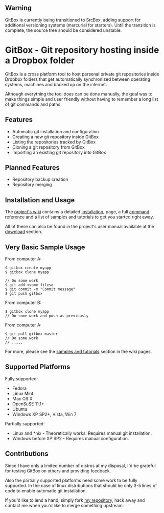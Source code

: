   Warning
-----------

GitBox is currently being transitioned to SrcBox, adding support for additional
versioning systems (mercurial for starters). Until the transition is complete, the
source tree should be considered unstable.

  GitBox - Git repository hosting inside a Dropbox folder
===========================================================

GitBox is a cross platform tool to host personal private git repositories inside
Dropbox folders that get automatically synchronized between operating systems,
machines and backed up on the internet.

Although everything the tool does can be done manually, the goal was to make
things simple and user friendly without having to remember a long list of git
commands and paths.

  Features
------------

 - Automatic git installation and configuration
 - Creating a new git repository inside GitBox
 - Listing the repositories tracked by GitBox
 - Cloning a git repository from GitBox
 - Importing an existing git repository into GitBox

  Planned Features
--------------------

 - Repository backup creation
 - Repository merging

  Installation and Usage
--------------------------

The [project's wiki](http://github.com/karalabe/gitbox/wiki) contains a
detailed [installation](http://github.com/karalabe/gitbox/wiki/Installing-GitBox),
page, a full [command reference](http://github.com/karalabe/gitbox/wiki/Command-Reference)
and a list of [samples and tutorials](http://github.com/karalabe/gitbox/wiki/Samples-and-Tutorials)
to get you started right away.

All of these can also be found in the project's user manual available at the
[download](http://github.com/karalabe/gitbox/downloads) section.

  Very Basic Sample Usage
---------------------------

From computer A:

    $ gitbox create myapp
    $ gitbox clone myapp

    // Do some work
    $ git add <some files>
    $ git commit -m "Commit message"
    $ git push gitbox

From computer B:

    $ gitbox clone myapp
    // Do some work and push as previously

From computer A:

    $ git pull gitbox master
    // Do some work
    // .....

For more, please see the [samples and tutorials](http://github.com/karalabe/gitbox/wiki/Samples-and-Tutorials)
section in the wiki pages.

  Supported Platforms
-----------------------

Fully supported:

 - Fedora
 - Linux Mint
 - Mac OS X
 - OpenSuSE 11.1+
 - Ubuntu
 - Windows XP SP2+, Vista, Win 7
 
Partially supported:

 - Linux and *nix - Theoretically works. Requires manual git installation.
 - Windows before XP SP2 - Requires manual configuration.

  Contributions
-----------------
 
Since I have only a limited number of distros at my disposal, I'd be grateful
for testing GitBox on others and providing feedback.

Also the partially supported platforms need some work to be fully supported.
In the case of linux distributions that should be only 3-5 lines of code to
enable automatic git installation.

If you'd like to lend a hand, simply fork [my repository](http://github.com/karalabe/gitbox), hack away and contact
me when you'd like to merge something upstream.
